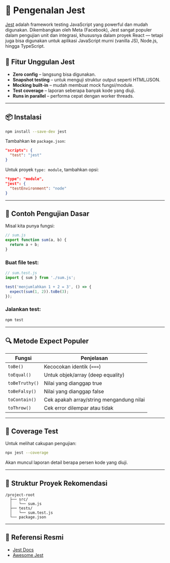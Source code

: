 # 🧪 Pengenalan Jest

[Jest](https://jestjs.io/) adalah framework testing JavaScript yang powerful dan mudah digunakan. Dikembangkan oleh Meta (Facebook), Jest sangat populer dalam pengujian unit dan integrasi, khususnya dalam proyek React — tetapi juga bisa digunakan untuk aplikasi JavaScript murni (vanilla JS), Node.js, hingga TypeScript.

## 🚀 Fitur Unggulan Jest

- **Zero config** – langsung bisa digunakan.
- **Snapshot testing** – untuk menguji struktur output seperti HTML/JSON.
- **Mocking built-in** – mudah membuat mock fungsi/module.
- **Test coverage** – laporan seberapa banyak kode yang diuji.
- **Runs in parallel** – performa cepat dengan worker threads.

---

## 📦 Instalasi

```bash
npm install --save-dev jest
````

Tambahkan ke `package.json`:

```json
"scripts": {
  "test": "jest"
}
```

Untuk proyek `type: module`, tambahkan opsi:

```json
"type": "module",
"jest": {
  "testEnvironment": "node"
}
```

---

## 🧪 Contoh Pengujian Dasar

Misal kita punya fungsi:

```js
// sum.js
export function sum(a, b) {
  return a + b;
}
```

### Buat file test:

```js
// sum.test.js
import { sum } from './sum.js';

test('menjumlahkan 1 + 2 = 3', () => {
  expect(sum(1, 2)).toBe(3);
});
```

### Jalankan test:

```bash
npm test
```

---

## 🔍 Metode Expect Populer

| Fungsi         | Penjelasan                               |
| -------------- | ---------------------------------------- |
| `toBe()`       | Kecocokan identik (`===`)                |
| `toEqual()`    | Untuk objek/array (deep equality)        |
| `toBeTruthy()` | Nilai yang dianggap true                 |
| `toBeFalsy()`  | Nilai yang dianggap false                |
| `toContain()`  | Cek apakah array/string mengandung nilai |
| `toThrow()`    | Cek error dilempar atau tidak            |

---

## 🧪 Coverage Test

Untuk melihat cakupan pengujian:

```bash
npx jest --coverage
```

Akan muncul laporan detail berapa persen kode yang diuji.

---

## 📁 Struktur Proyek Rekomendasi

```
/project-root
  ├── src/
  │   └── sum.js
  ├── tests/
  │   └── sum.test.js
  └── package.json
```

---

## 🔗 Referensi Resmi

* [Jest Docs](https://jestjs.io/docs/getting-started)
* [Awesome Jest](https://github.com/jest-community/awesome-jest)

```
